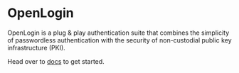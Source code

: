 # OpenLogin

OpenLogin is a plug & play authentication suite that combines the simplicity of passwordless authentication with the security of non-custodial public key infrastructure (PKI).

Head over to [docs](https://docs.tor.us/open-login/get-started) to get started.
